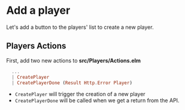 # Add a player

Let's add a button to the players' list to create a new player.

## Players Actions

First, add two new actions to __src/Players/Actions.elm__

```elm
  ...
  | CreatePlayer
  | CreatePlayerDone (Result Http.Error Player)
```

- `CreatePlayer` will trigger the creation of a new player 
- `CreatePlayerDone` will be called when we get a return from the API.


